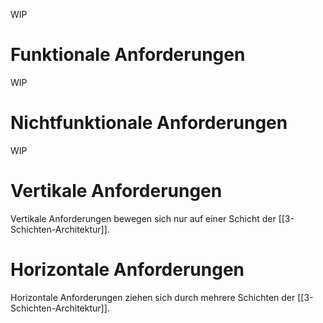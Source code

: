 WIP 

# Funktionale Anforderungen
WIP

# Nichtfunktionale Anforderungen
WIP

# Vertikale Anforderungen
Vertikale Anforderungen bewegen sich nur auf einer Schicht der [[3-Schichten-Architektur]].

# Horizontale Anforderungen
Horizontale Anforderungen ziehen sich durch mehrere Schichten der [[3-Schichten-Architektur]].
